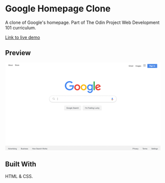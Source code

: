 # Google Homepage Clone
A clone of Google's homepage. Part of The Odin Project Web Development 101 curriculum.

[Link to live demo](https://heyitsdiego.github.io/google-homepage-clone/)

## Preview

<img alt="google homepage clone preview image" src="assets/google_homepage_clone.png" width="500px">

## Built With

HTML & CSS.
